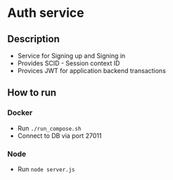 # Auth service

## Description 
- Service for Signing up and Signing in
- Provides SCID - Session context ID
- Provices JWT for application backend transactions

## How to run
### Docker
- Run `./run_compose.sh`
- Connect to DB via port 27011

### Node
- Run `node server.js`